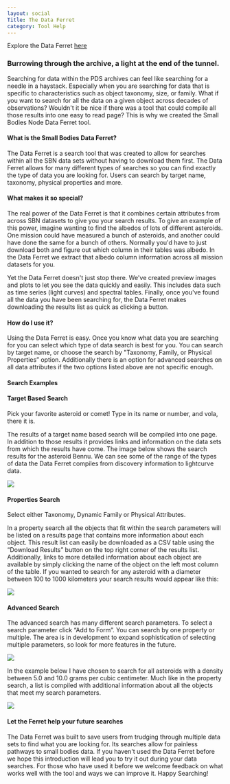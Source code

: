 ```yaml
---
layout: social
Title: The Data Ferret
category: Tool Help
---
```


Explore the Data Ferret [here](https://sbnapps.psi.edu/ferret/)
 
### Burrowing through the archive, a light at the end of the tunnel. 


Searching for data within the PDS archives can feel like searching for a needle in a haystack. Especially when you are searching for data that is specific to characteristics such as object taxonomy, size, or family. What if you want to search for all the data on a given object across decades of observations? Wouldn't it be nice if there was a tool that could compile all those results into one easy to read page? This is why we created the Small Bodies Node Data Ferret tool. 


#### What is the Small Bodies Data Ferret? 

The Data Ferret is a search tool that was created to allow for searches within all the SBN data sets without having to download them first. The Data Ferret allows for many different types of searches so you can find exactly the type of data you are looking for. Users can search by target name, taxonomy, physical properties and more.

#### What makes it so special?

The real power of the Data Ferret is that it combines certain attributes from across SBN datasets to give you your search results. To give an example of this power, imagine wanting to find the albedos of lots of different asteroids. One mission could have measured a bunch of asteroids, and another could have done the same for a bunch of others. Normally you'd have to just download both and figure out which column in their tables was albedo. In the Data Ferret we extract that albedo column information across all mission datasets for you. 

Yet the Data Ferret doesn't just stop there.  We've created preview images and plots to let you see the data quickly and easily.  This includes data such as time series (light curves) and spectral tables. Finally, once you've found all the data you have been searching for, the Data Ferret makes downloading the results list as quick as clicking a button.  

#### How do I use it? 

Using the Data Ferret is easy. Once you know what data you are searching for you can select which type of data search is best for you. You can search by target name, or choose the search by "Taxonomy, Family, or Physical Properties” option. Additionally there is an option for advanced searches on all data attributes if the two options listed above are not specific enough. 


#### Search Examples
#### Target Based Search

Pick your favorite asteroid or comet!  Type in its name or number, and vola, there it is.

The results of a target name based search will be compiled into one page. In addition to those results it provides links and information on the data sets from which the results have come. The image below shows the search results for the asteroid Bennu. We can see some of the range of the types of data the Data Ferret compiles from discovery information to lightcurve data. 

![](https://pdsregistryimages.psi.edu/tips/the-ferret/BennuResults.png) 

#### Properties Search

Select either Taxonomy, Dynamic Family or Physical Attributes.


In a property search all the objects that fit within the search parameters will be listed on a results page that contains more information about each object. This result list can easily be downloaded as a CSV table using the “Download Results” button on the top right corner of the results list. Additionally, links to more detailed information about each object are available by simply clicking the name of the object on the left most column of the table.  If you wanted to search for any asteroid with a diameter between 100 to 1000 kilometers your search results would appear like this: 

![](https://pdsregistryimages.psi.edu/tips/the-ferret/Asteroiddiameter.png)

#### Advanced Search
 
The advanced search has many different search parameters. To select a search parameter click “Add to Form”. You can search by one property or multiple. The area is in development to expand sophistication of selecting multiple parameters, so look for more features in the future.

![](https://pdsregistryimages.psi.edu/tips/the-ferret/Searchparameters.png)


In the example below I have chosen to search for all asteroids with a density between 5.0 and 10.0 grams per cubic centimeter. Much like in the property search, a list is compiled with additional information about all the objects that meet my search parameters. 

![](https://pdsregistryimages.psi.edu/tips/the-ferret/Density.png)


#### Let the Ferret help your future searches      

The Data Ferret was built to save users from trudging through multiple data sets to find what you are looking for. Its searches allow for painless pathways to small bodies data. If you haven't used the Data Ferret before we hope this introduction will lead you to try it out during your data searches. For those who have used it before we welcome feedback on what works well with the tool and ways we can improve it. Happy Searching!




